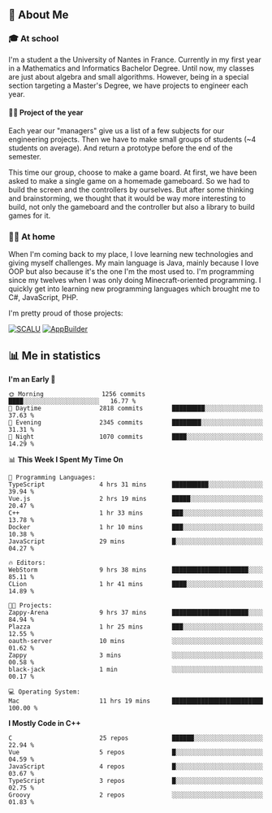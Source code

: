 ## 👀 About Me

### 🎓 At school

I'm a student a the University of Nantes in France. Currently in my first year in a Mathematics and Informatics Bachelor Degree. Until now, my classes are just about algebra and small algorithms. However, being in a special section targeting a Master's Degree, we have projects to engineer each year. 

#### 🔧🔬 Project of the year

Each year our "managers" give us a list of a few subjects for our engineering projects. Then we have to make small groups of students (~4 students on average). And return a prototype before the end of the semester.

This time our group, choose to make a game board. At first, we have been asked to make a single game on a homemade gameboard. So we had to build the screen and the controllers by ourselves. 
But after some thinking and brainstorming, we thought that it would be way more interesting to build, not only the gameboard and the controller but also a library to build games for it.

### 👨‍💻 At home

When I'm coming back to my place, I love learning new technologies and giving myself challenges. My main language is Java, mainly because I love OOP but also because it's the one I'm the most used to. I'm programming since my twelves when I was only doing Minecraft-oriented programming.  I quickly get into learning new programming languages which brought me to C#, JavaScript, PHP. 

I'm pretty proud of those projects:

[![SCALU](https://github-readme-stats.vercel.app/api/pin?username=renardfute&repo=SCALU)](https://github.com/renardfute/scalu)
[![AppBuilder](https://github-readme-stats.vercel.app/api/pin?username=pulsedev2&repo=AppBuilder)](https://github.com/pulsedev2/AppBuilder)

## 📊 Me in statistics
<!--START_SECTION:waka-->
**I'm an Early 🐤** 

```text
🌞 Morning                1256 commits        ████░░░░░░░░░░░░░░░░░░░░░   16.77 % 
🌆 Daytime                2818 commits        █████████░░░░░░░░░░░░░░░░   37.63 % 
🌃 Evening                2345 commits        ████████░░░░░░░░░░░░░░░░░   31.31 % 
🌙 Night                  1070 commits        ████░░░░░░░░░░░░░░░░░░░░░   14.29 % 
```


📊 **This Week I Spent My Time On** 

```text
💬 Programming Languages: 
TypeScript               4 hrs 31 mins       ██████████░░░░░░░░░░░░░░░   39.94 % 
Vue.js                   2 hrs 19 mins       █████░░░░░░░░░░░░░░░░░░░░   20.47 % 
C++                      1 hr 33 mins        ███░░░░░░░░░░░░░░░░░░░░░░   13.78 % 
Docker                   1 hr 10 mins        ███░░░░░░░░░░░░░░░░░░░░░░   10.38 % 
JavaScript               29 mins             █░░░░░░░░░░░░░░░░░░░░░░░░   04.27 % 

🔥 Editors: 
WebStorm                 9 hrs 38 mins       █████████████████████░░░░   85.11 % 
CLion                    1 hr 41 mins        ████░░░░░░░░░░░░░░░░░░░░░   14.89 % 

🐱‍💻 Projects: 
Zappy-Arena              9 hrs 37 mins       █████████████████████░░░░   84.94 % 
Plazza                   1 hr 25 mins        ███░░░░░░░░░░░░░░░░░░░░░░   12.55 % 
oauth-server             10 mins             ░░░░░░░░░░░░░░░░░░░░░░░░░   01.62 % 
Zappy                    3 mins              ░░░░░░░░░░░░░░░░░░░░░░░░░   00.58 % 
black-jack               1 min               ░░░░░░░░░░░░░░░░░░░░░░░░░   00.17 % 

💻 Operating System: 
Mac                      11 hrs 19 mins      █████████████████████████   100.00 % 
```

**I Mostly Code in C++** 

```text
C                        25 repos            ██████░░░░░░░░░░░░░░░░░░░   22.94 % 
Vue                      5 repos             █░░░░░░░░░░░░░░░░░░░░░░░░   04.59 % 
JavaScript               4 repos             █░░░░░░░░░░░░░░░░░░░░░░░░   03.67 % 
TypeScript               3 repos             █░░░░░░░░░░░░░░░░░░░░░░░░   02.75 % 
Groovy                   2 repos             ░░░░░░░░░░░░░░░░░░░░░░░░░   01.83 % 
```




<!--END_SECTION:waka-->
